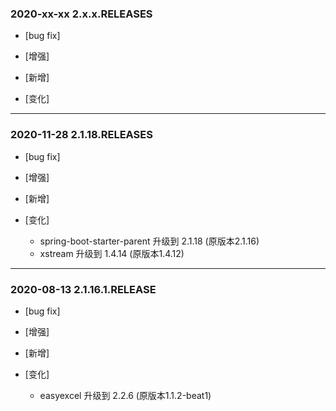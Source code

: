 ### 2020-xx-xx 2.x.x.RELEASES

- [bug fix]

- [增强]
    
- [新增]

- [变化]

---

### 2020-11-28 2.1.18.RELEASES

- [bug fix]

- [增强]
    
- [新增]

- [变化]
    - spring-boot-starter-parent 升级到 2.1.18 (原版本2.1.16)
    - xstream 升级到 1.4.14 (原版本1.4.12)

---

### 2020-08-13 2.1.16.1.RELEASE

- [bug fix]

- [增强]

- [新增]

- [变化]
    - easyexcel 升级到 2.2.6 (原版本1.1.2-beat1)